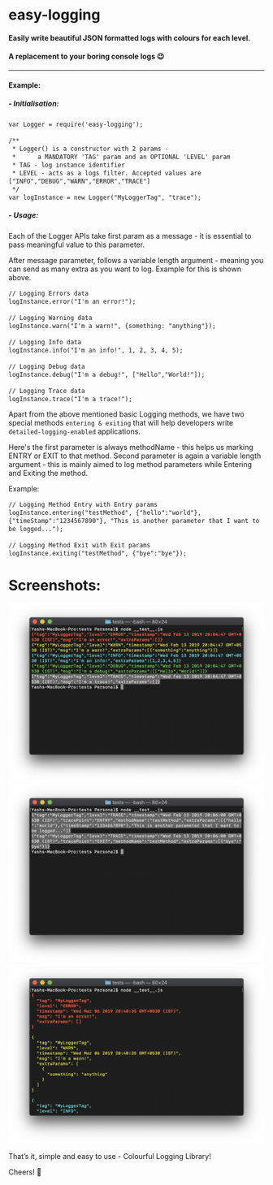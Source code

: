 # easy-logging

#### Easily write beautiful JSON formatted logs with colours for each level. 

#### A replacement to your boring console logs  😉
- - - -

#### Example:

##### - Initialisation:

```
var Logger = require('easy-logging');

/**
 * Logger() is a constructor with 2 params - 
 * 		a MANDATORY 'TAG' param and an OPTIONAL 'LEVEL' param
 * TAG - log instance identifier
 * LEVEL - acts as a logs filter. Accepted values are ["INFO","DEBUG","WARN","ERROR","TRACE"]
 */
var logInstance = new Logger("MyLoggerTag", "trace");

```

##### - Usage:

Each of the Logger APIs take first param as a message - it is essential to pass meaningful value to this parameter.

After message parameter, follows a variable length argument - meaning you can send as many extra as you want to log. Example for this is shown above.

```
// Logging Errors data
logInstance.error("I'm an error!");

// Logging Warning data
logInstance.warn("I'm a warn!", {something: "anything"});

// Logging Info data
logInstance.info("I'm an info!", 1, 2, 3, 4, 5);

// Logging Debug data
logInstance.debug("I'm a debug!", ["Hello","World!"]);

// Logging Trace data
logInstance.trace("I'm a trace!");
```

Apart from the above mentioned basic Logging methods, we have two special methods `entering & exiting` that will help developers write `detailed-logging-enabled` applications.

Here's the first parameter is always methodName - this helps us marking ENTRY or EXIT to that method. Second parameter is again a variable length argument - this is mainly aimed to log method parameters while Entering and Exiting the method.

Example:

```
// Logging Method Entry with Entry params
logInstance.entering("testMethod", {"hello":"world"}, {"timeStamp":"1234567890"}, "This is another parameter that I want to be logged...");

// Logging Method Exit with Exit params
logInstance.exiting("testMethod", {"bye":"bye"});

```

# Screenshots: 
![](README/Basic%20Logging.png)
![](README/Logging%20Entry-Exit.png)
![](README/With%20Indentation.png)


That’s it, simple and easy to use - Colourful Logging Library!

Cheers! 🍻